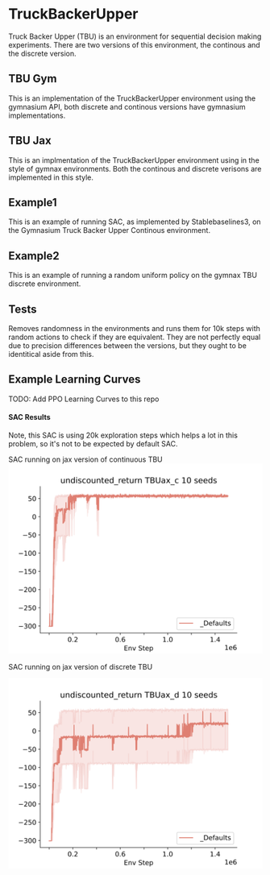 # TruckBackerUpper
Truck Backer Upper (TBU) is an environment for sequential decision making experiments. There are two versions
of this environment, the continous and the discrete version. 

## TBU Gym
This is an implementation of the TruckBackerUpper environment using the gymnasium API, both discrete and continous versions have gymnasium implementations. 

## TBU Jax
This is an implmentation of the TruckBackerUpper environment using in the style of gymnax environments. Both the continous and discrete verisons are implemented in this style. 

## Example1
This is an example of running SAC, as implemented by Stablebaselines3, on the Gymnasium Truck Backer Upper Continous environment. 

## Example2 
This is an example of running a random uniform policy on the gymnax TBU discrete environment.

## Tests
Removes randomness in the environments and runs them for 10k steps with random actions to check if they are equivalent. 
They are not perfectly equal due to precision differences between the versions, but they ought to be identitical aside 
from this. 

## Example Learning Curves 
TODO: Add PPO Learning Curves to this repo

#### SAC Results
Note, this SAC is using 20k exploration steps which helps a lot in this problem, so it's not to be expected by default SAC. 

SAC running on jax version of continuous TBU 
![A majestic mountain range at sunset](imgs/SAC_defaults_TBUax_c_Returns_CI_for_10_seeds.png "example learning curves for cont SAC on TBU cont")

SAC running on jax version of discrete TBU

![A majestic mountain range at sunset](imgs/SAC_result_TBUax_d_Returns_CI_for_10_seeds.png "example learning curves for disc SAC on TBU disc")